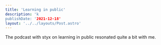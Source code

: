```yaml
---
title: 'Learning in public'
description: 'k
publishDate: '2021-12-18'
layout: '../../layouts/Post.astro'
---
```


The podcast with styx on learning in public resonated quite a bit with me.

